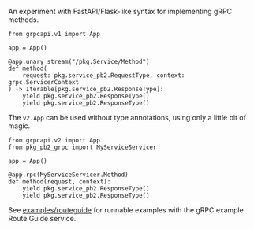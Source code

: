 An experiment with FastAPI/Flask-like syntax for implementing gRPC methods.

```python3
from grpcapi.v1 import App

app = App()

@app.unary_stream("/pkg.Service/Method")
def method(
    request: pkg.service_pb2.RequestType, context: grpc.ServicerContext
) -> Iterable[pkg.service_pb2.ResponseType]:
    yield pkg.service_pb2.ResponseType()
    yield pkg.service_pb2.ResponseType()
```

The `v2.App` can be used without type annotations, using only a little bit of magic.

```python3
from grpcapi.v2 import App
from pkg_pb2_grpc import MyServiceServicer

app = App()

@app.rpc(MyServiceServicer.Method)
def method(request, context):
    yield pkg.service_pb2.ResponseType()
    yield pkg.service_pb2.ResponseType()
```

See [examples/routeguide](examples/routeguide) for runnable examples with the gRPC example Route Guide service.
